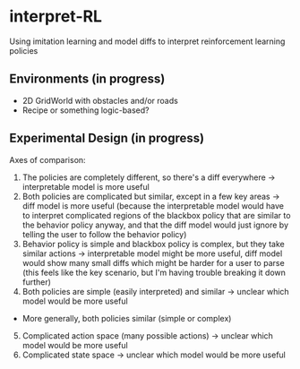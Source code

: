 # interpret-RL
Using imitation learning and model diffs to interpret reinforcement learning policies

## Environments (in progress)

- 2D GridWorld with obstacles and/or roads
- Recipe or something logic-based?

## Experimental Design (in progress)

Axes of comparison:

1. The policies are completely different, so there's a diff everywhere -> interpretable model is more useful
2.  Both policies are complicated but similar, except in a few key areas -> diff model is more useful (because the interpretable model would have to interpret complicated regions of the blackbox policy that are similar to the behavior policy anyway, and that the diff model would just ignore by telling the user to follow the behavior policy)
3.  Behavior policy is simple and blackbox policy is complex, but they take similar actions -> interpretable model might be more useful, diff model would show many small diffs which might be harder for a user to parse (this feels like the key scenario, but I'm having trouble breaking it down further)
4.  Both policies are simple (easily interpreted) and similar -> unclear which model would be more useful
  - More generally, both policies similar (simple or complex)
5.  Complicated action space (many possible actions) -> unclear which model would be more useful
6. Complicated state space -> unclear which model would be more useful
